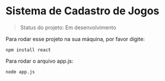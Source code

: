 # Sistema de Cadastro de Jogos 

> Status do projeto: Em desenvolvimento

Para rodar esse projeto na sua máquina, por favor digite:

```
npm install react
```

Para rodar o arquivo app.js:
```
node app.js
```
